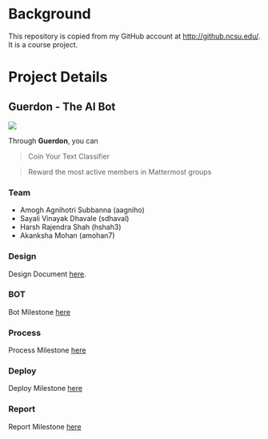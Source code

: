 # Background
This repository is copied from my GitHub account at http://github.ncsu.edu/. It is a course project.

# Project Details 


## Guerdon - The AI Bot
![](https://github.ncsu.edu/csc510-fall2019/CSC510-13/blob/master/design/Project_Logo.JPG)

Through **Guerdon**, you can
> Coin Your Text Classifier

> Reward the most active members in Mattermost groups

### Team
- Amogh Agnihotri Subbanna (aagniho)
- Sayali Vinayak Dhavale (sdhaval)
- Harsh Rajendra Shah (hshah3)
- Akanksha Mohan (amohan7)  

### Design
Design Document [here](https://github.ncsu.edu/csc510-fall2019/CSC510-13/blob/master/DESIGN.md).

### BOT
Bot Milestone [here](https://github.ncsu.edu/csc510-fall2019/CSC510-13/blob/master/BOT.md)

### Process
Process Milestone [here](https://github.ncsu.edu/csc510-fall2019/CSC510-13/blob/master/PROCESS.md)

### Deploy
Deploy Milestone [here](https://github.ncsu.edu/csc510-fall2019/CSC510-13/blob/master/DEPLOY.md)

### Report
Report Milestone [here](https://github.ncsu.edu/csc510-fall2019/CSC510-13/blob/master/REPORT.md)
